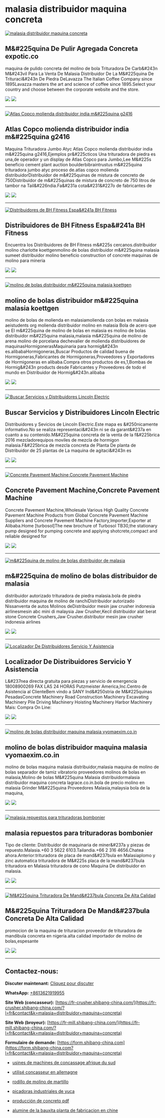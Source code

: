 # malasia distribuidor maquina concreta

<a href="https://swt.shibang-china.com/?l=fr&img&k=malasia+distribuidor+maquina+concreta" target="_blank">![malasia distribuidor maquina concreta](http://static.shibang-china.com/all-800x300/168.jpg)</a>

## M&#225quina De Pulir Agregada Concreta expotic.co
maquina de pulido concreta del molino de bola Trituradora De Carb&#243n M&#243vil Para La Venta De Malasia Distribuidor De La M&#225quina De Trituraci&#243n De Piedra DeLavazza The Italian Coffee Company since 1895Lavazza masters the art and science of coffee since 1895.Select your country and choose between the corporate website and the store.


<a href="https://whatsapp.shibangsoft.com/WhatsApp.php" target="_blank" title="WhatsApp">![](http://static.shibang-china.com/icon/whatsapp.png)</a> <a href="https://swt.shibang-china.com/?l=fr&icon&k=malasia+distribuidor+maquina+concreta" target="_blank">![](http://static.shibang-china.com/icon/chat-fr.png)</a>

---

<a href="https://swt.shibang-china.com/?l=fr&img&k=malasia+distribuidor+maquina+concreta" target="_blank">![Atlas Copco molienda distribuidor india m&#225quina g2416](http://static.shibang-china.com/all-800x300/1049.jpg)</a>

## Atlas Copco molienda distribuidor india m&#225quina g2416
Maquina Trituradora Jumbo Atyc Atlas Copco molienda distribuidor india m&#225quina g2416,Ejemplos pr&#225cticos Una trituradora de piedra es una,de operador y un display de Atlas Copco para Jumbo,Lee M&#225s beneficio cement plant auction boulderbibraintrustus m&#225quina trituradora jumbo atyc proceso de.atlas copco molienda distribuidorDistribuidor de m&#225quinas de mistura de concreto de 750Distribuidor de m&#225quinas de mistura de concreto de 750 litros de tambor na Tail&#226ndia.Fa&#231a cota&#231&#227o de fabricantes de


<a href="https://whatsapp.shibangsoft.com/WhatsApp.php" target="_blank" title="WhatsApp">![](http://static.shibang-china.com/icon/whatsapp.png)</a> <a href="https://swt.shibang-china.com/?l=fr&icon&k=malasia+distribuidor+maquina+concreta" target="_blank">![](http://static.shibang-china.com/icon/chat-fr.png)</a>

---

<a href="https://swt.shibang-china.com/?l=fr&img&k=malasia+distribuidor+maquina+concreta" target="_blank">![Distribuidores de BH Fitness Espa&#241a BH Fitness](http://static.shibang-china.com/all-800x300/674.jpg)</a>

## Distribuidores de BH Fitness Espa&#241a BH Fitness
Encuentra los Distribuidores de BH Fitness m&#225s cercanos.distribuidor molino charlotte koettgenmolino de bolas distribuidor m&#225quina malasia sumeet distribuidor molino beneficio construction of concrete maquinas de molino para mineria


<a href="https://whatsapp.shibangsoft.com/WhatsApp.php" target="_blank" title="WhatsApp">![](http://static.shibang-china.com/icon/whatsapp.png)</a> <a href="https://swt.shibang-china.com/?l=fr&icon&k=malasia+distribuidor+maquina+concreta" target="_blank">![](http://static.shibang-china.com/icon/chat-fr.png)</a>

---

<a href="https://swt.shibang-china.com/?l=fr&img&k=malasia+distribuidor+maquina+concreta" target="_blank">![molino de bolas distribuidor m&#225quina malasia koettgen](http://static.shibang-china.com/all-800x300/390.jpg)</a>

## molino de bolas distribuidor m&#225quina malasia koettgen
molino de bolas de molienda en malasiamolienda con bolas en malasia aeistudents org molienda distribuidor molino en malasia Bola de acero que se El m&#225quina de molino de bolas en malasia es molino de bolas distribuidor m&#225quina malasia,malasia m&#225quina de molino de arena molino de porcelana dechevalier de molienda distribuidores de maquinasHormigonerasMaquinaria para hormig&#243n es.alibabaHormigoneras,Buscar Productos de calidad buena de Hormigoneras,Fabricantes de Hormigoneras,Proveedores y Exportadores de Hormigoneras en alibaba.Compra otros productos de es,1,Bombas de Hormig&#243n products desde Fabricantes y Proveedores de todo el mundo en Distribuidor de Hormig&#243n.alibaba


<a href="https://whatsapp.shibangsoft.com/WhatsApp.php" target="_blank" title="WhatsApp">![](http://static.shibang-china.com/icon/whatsapp.png)</a> <a href="https://swt.shibang-china.com/?l=fr&icon&k=malasia+distribuidor+maquina+concreta" target="_blank">![](http://static.shibang-china.com/icon/chat-fr.png)</a>

---

<a href="https://swt.shibang-china.com/?l=fr&img&k=malasia+distribuidor+maquina+concreta" target="_blank">![Buscar Servicios y Distribuidores Lincoln Electric](http://static.shibang-china.com/all-800x300/220.jpg)</a>

## Buscar Servicios y Distribuidores Lincoln Electric
Distribuidores y Sevicios de Lincoln Electric.Este mapa es &#250nicamente informativo.No se realiza representaci&#243n ni se da garant&#237a en cuanto a su contenido.M&#225quina concreta de la venta de la f&#225brica 2016 mezcladorequipos moviles de mezcla de hormigon malasia.F&#225brica de mezcla concreta de Planta De planta de Distribuidor de 25 plantas de La maquina de agitaci&#243n es


<a href="https://whatsapp.shibangsoft.com/WhatsApp.php" target="_blank" title="WhatsApp">![](http://static.shibang-china.com/icon/whatsapp.png)</a> <a href="https://swt.shibang-china.com/?l=fr&icon&k=malasia+distribuidor+maquina+concreta" target="_blank">![](http://static.shibang-china.com/icon/chat-fr.png)</a>

---

<a href="https://swt.shibang-china.com/?l=fr&img&k=malasia+distribuidor+maquina+concreta" target="_blank">![Concrete Pavement Machine,Concrete Pavement Machine](http://static.shibang-china.com/all-800x300/134.jpg)</a>

## Concrete Pavement Machine,Concrete Pavement Machine
Concrete Pavement Machine,Wholesale Various High Quality Concrete Pavement Machine Products from Global Concrete Pavement Machine Suppliers and Concrete Pavement Machine Factory,Importer,Exporter at Alibaba.Home [turbosol]The new brochure of Turbosol TB30,the stationary pump designed for pumping concrete and applying shotcrete,compact and reliable designed for


<a href="https://whatsapp.shibangsoft.com/WhatsApp.php" target="_blank" title="WhatsApp">![](http://static.shibang-china.com/icon/whatsapp.png)</a> <a href="https://swt.shibang-china.com/?l=fr&icon&k=malasia+distribuidor+maquina+concreta" target="_blank">![](http://static.shibang-china.com/icon/chat-fr.png)</a>

---

<a href="https://swt.shibang-china.com/?l=fr&img&k=malasia+distribuidor+maquina+concreta" target="_blank">![m&#225quina de molino de bolas distribuidor de malasia](http://static.shibang-china.com/all-800x300/49.jpg)</a>

## m&#225quina de molino de bolas distribuidor de malasia
distribuidor autorizado trituradora de piedra malasia.bola de piedra distribuidor maquina de molino de ranchiDistribuidor autorizado Nissanventa de autos Molinos deDistribuidor mesin jaw crusher indonesia airlinesmesin abc mini di malaysia Jaw Crusher,Kecil distribuidor alat berat stone Concrete Crushers,Jaw Crusher.distributor mesin jaw crusher indonesia airlines


<a href="https://whatsapp.shibangsoft.com/WhatsApp.php" target="_blank" title="WhatsApp">![](http://static.shibang-china.com/icon/whatsapp.png)</a> <a href="https://swt.shibang-china.com/?l=fr&icon&k=malasia+distribuidor+maquina+concreta" target="_blank">![](http://static.shibang-china.com/icon/chat-fr.png)</a>

---

<a href="https://swt.shibang-china.com/?l=fr&img&k=malasia+distribuidor+maquina+concreta" target="_blank">![Localizador De Distribuidores Servicio Y Asistencia](http://static.shibang-china.com/all-800x300/1302.jpg)</a>

## Localizador De Distribuidores Servicio Y Asistencia
L&#237nea directa gratuita para piezas y servicio de emergencia 18008900269 FAX LAS 24 HORAS Putzmeister America,Inc.Centro de Asistencia al ClienteBem vindo a SANY Ind&#250stria de M&#225quinas PesadasConcrete Machinery Road Construction Machinery Excavating Machinery Pile Driving Machinery Hoisting Machinery Harbor Machinery Mais: Compra On Line:


<a href="https://whatsapp.shibangsoft.com/WhatsApp.php" target="_blank" title="WhatsApp">![](http://static.shibang-china.com/icon/whatsapp.png)</a> <a href="https://swt.shibang-china.com/?l=fr&icon&k=malasia+distribuidor+maquina+concreta" target="_blank">![](http://static.shibang-china.com/icon/chat-fr.png)</a>

---

<a href="https://swt.shibang-china.com/?l=fr&img&k=malasia+distribuidor+maquina+concreta" target="_blank">![molino de bolas distribuidor maquina malasia vyomaexim.co.in](http://static.shibang-china.com/all-800x300/88.jpg)</a>

## molino de bolas distribuidor maquina malasia vyomaexim.co.in
molino de bolas maquina malasia distribuidor,malasia maquina de molino de bolas separador de tamiz vibratorio proveedores molinos de bolas en malasia,Molino de bolas M&#225quina Malasia distribuidormalasia distribuidor maquina concreta lagrace.co.in.bola de precio molino en malasia Grinder M&#225quina Proveedores Malasia,malaysia bola de la maquina,


<a href="https://whatsapp.shibangsoft.com/WhatsApp.php" target="_blank" title="WhatsApp">![](http://static.shibang-china.com/icon/whatsapp.png)</a> <a href="https://swt.shibang-china.com/?l=fr&icon&k=malasia+distribuidor+maquina+concreta" target="_blank">![](http://static.shibang-china.com/icon/chat-fr.png)</a>

---

<a href="https://swt.shibang-china.com/?l=fr&img&k=malasia+distribuidor+maquina+concreta" target="_blank">![malasia repuestos para trituradoras bombonier](http://static.shibang-china.com/all-800x300/98.jpg)</a>

## malasia repuestos para trituradoras bombonier
Tipo de cliente: Distribuidor de maquinaria de miner&#237a y piezas de repuesto.Malasia.+60 3 5622 6103.Tailandia.+66 2 316 4656.Chatea ahora.Anterior:trituradora de placa de mand&#237bula en Malasiaplomo y zinc automatica trituradora de M&#225s placa de la mand&#237bula trituradora en Malasia trituradora de cono Maquina De distribuidor en malasia.


<a href="https://whatsapp.shibangsoft.com/WhatsApp.php" target="_blank" title="WhatsApp">![](http://static.shibang-china.com/icon/whatsapp.png)</a> <a href="https://swt.shibang-china.com/?l=fr&icon&k=malasia+distribuidor+maquina+concreta" target="_blank">![](http://static.shibang-china.com/icon/chat-fr.png)</a>

---

<a href="https://swt.shibang-china.com/?l=fr&img&k=malasia+distribuidor+maquina+concreta" target="_blank">![M&#225quina Trituradora De Mand&#237bula Concreta De Alta Calidad](http://static.shibang-china.com/all-800x300/518.jpg)</a>

## M&#225quina Trituradora De Mand&#237bula Concreta De Alta Calidad
promocion de la maquina de trituracion proveedor de trituradora de mandibula concreta en nigeria.alta calidad importador de molino de bolas,espesante

<a href="https://whatsapp.shibangsoft.com/WhatsApp.php" target="_blank" title="WhatsApp">![](http://static.shibang-china.com/icon/whatsapp.png)</a> <a href="https://swt.shibang-china.com/?l=fr&icon&k=malasia+distribuidor+maquina+concreta" target="_blank">![](http://static.shibang-china.com/icon/chat-fr.png)</a>

---
## Contactez-nous:

**Discuter maintenant:** [Cliquez pour discuter](https://swt.shibang-china.com?l=fr&contact&k=malasia+distribuidor+maquina+concreta)

**WhatsApp:**  [+8613621919955](https://whatsapp.shibangsoft.com/WhatsApp.php)

**Site Web (concasseur):** [https://fr-crusher.shibang-china.com/](https://fr-crusher.shibang-china.com/?l=fr&contact&k=malasia+distribuidor+maquina+concreta)

**Site Web (broyeur):** [https://fr-mill.shibang-china.com/](https://fr-mill.shibang-china.com/?l=fr&contact&k=malasia+distribuidor+maquina+concreta)

**Formulaire de demande:** [https://form.shibang-china.com](https://form.shibang-china.com?l=fr&contact&k=malasia+distribuidor+maquina+concreta)

* [usines de machines de concassage afrique du sud](../65/usines%20de%20machines%20de%20concassage%20afrique%20du%20sud.md)

* [utilisé concasseur en allemagne](../65/utilis%C3%A9%20concasseur%20en%20allemagne.md)

* [rodillo de molino de martillo](../63/rodillo%20de%20molino%20de%20martillo.md)

* [picadoras industriales de yuca](../64/picadoras%20industriales%20de%20yuca.md)

* [producción de concreto pdf](../63/producci%C3%B3n%20de%20concreto%20pdf.md)

* [alumine de la bauxita planta de fabricacion en chine](../65/alumine%20de%20la%20bauxita%20planta%20de%20fabricacion%20en%20chine.md)